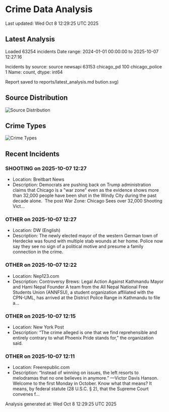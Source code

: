 # Crime Data Analysis
Last updated: Wed Oct  8 12:29:25 UTC 2025

## Latest Analysis

Loaded 63254 incidents
Date range: 2024-01-01 00:00:00 to 2025-10-07 12:27:16

Incidents by source:
source
newsapi           63153
chicago_pd          100
chicago_police        1
Name: count, dtype: int64

Report saved to reports/latest_analysis.md
bution.svg)

## Source Distribution
![Source Distribution](images/source_distribution.svg)

## Crime Types
![Crime Types](images/crime_types.svg)

## Recent Incidents

### SHOOTING on 2025-10-07 12:27
- Location: Breitbart News
- Description: Democrats are pushing back on Trump administration claims that Chicago is a "war zone" even as the evidence shows more than 32,000 people have been shot in the Windy City during the past decade alone. 
The post War Zone: Chicago Sees over 32,000 Shooting Vict…


### OTHER on 2025-10-07 12:27
- Location: DW (English)
- Description: The newly elected mayor of the western German town of Herdecke was found with multiple stab wounds at her home. Police now say they see no sign of a political motive and presume a family connection in the crime.


### OTHER on 2025-10-07 12:22
- Location: Nep123.com
- Description: Controversy Brews: Legal Action Against Kathmandu Mayor and Hami Nepal Founder A team from the All Nepal National Free Students Union (ANNFSU), a student organization affiliated with the CPN-UML, has arrived at the District Police Range in Kathmandu to file a…


### OTHER on 2025-10-07 12:15
- Location: New York Post
- Description: “The crime alleged is one that we find reprehensible and entirely contrary to what Phoenix Pride stands for," the organization said.


### OTHER on 2025-10-07 12:11
- Location: Freerepublic.com
- Description: “Instead of winning on issues, the left resorts to melodramas that no one believes in anymore.” —Victor Davis Hanson. Welcome to the first Monday in October. Know what that means? It means, by federal statute (28 U.S.C. § 2), that the Supreme Court convenes f…

Analysis generated at: Wed Oct  8 12:29:25 UTC 2025
